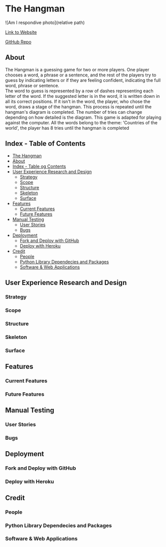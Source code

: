 # The Hangman

![Am I respondive photo](relative path)

[Link to Website](https://countries-hangman.herokuapp.com/)

[GitHub Repo](https://github.com/iama3191/hangman)

## About
The Hangman is a guessing game for two or more players. One player chooses a word, a phrase or a sentence, and the rest of the players try to guess by indicating letters or if they are feeling confident, indicating the full word, phrase or sentence.  
The word to guess is represented by a row of dashes representing each letter of the word. If the suggested letter is in the word, it is written down in all its correct positions. If it isn't in the word, the player, who chose the word, draws a stage of the hangman. This process is repeated until the hangman's diagram is completed. The number of tries  can change depending on how detailed is the diagram.
This game is adapted for playing against the computer. All the words belong to the theme: 'Countries of the world', the player has 8 tries until the hangman is completed


## Index - Table of Contents
* [The Hangman](#the-hangman)
* [About](#about)
* [Index - Table og Contents](#index---table-of-contents)
* [User Experience Research and Design](#user-experience-research-and-design)
    * [Strategy](#strategy)
    * [Scope](#scope)
    * [Structure](#structure)
    * [Skeleton](#skeleton)
    * [Surface](#surface)
* [Features](#features)
    * [Current Features](#current-features)
    * [Future Features](#future-features)
* [Manual Testing](#manual-testing)
    * [User Stories](#user-stories)
    * [Bugs](#bugs)
* [Deployment](#deployment)
    * [Fork and Deploy with GitHub](#fork-and-deploy-with-github)
    * [Deploy with Heroku](#deploy-with-heroku)
* [Credit](#credit)
    * [People](#people)
    * [Python Library Dependecies and Packages](#python-library-dependecies-and-packages)
    * [Software & Web Applications](#software--web-applications)


## User Experience Research and Design

### Strategy

### Scope

### Structure

### Skeleton

### Surface

## Features

### Current Features

### Future Features

## Manual Testing

### User Stories

### Bugs

## Deployment

### Fork and Deploy with GitHub

### Deploy with Heroku

## Credit

### People

### Python Library Dependecies and Packages

### Software & Web Applications